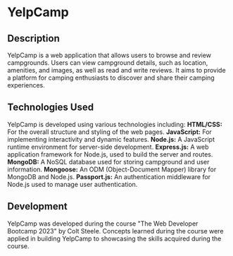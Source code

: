 # YelpCamp

## Description

YelpCamp is a web application that allows users to browse and review campgrounds. Users can view campground details, such as location, amenities, and images, as well as read and write reviews. It aims to provide a platform for camping enthusiasts to discover and share their camping experiences.

## Technologies Used

YelpCamp is developed using various technologies including:
**HTML/CSS:** For the overall structure and styling of the web pages.
**JavaScript:** For implementing interactivity and dynamic features.
**Node.js:** A JavaScript runtime environment for server-side development.
**Express.js:** A web application framework for Node.js, used to build the server and routes.
**MongoDB:** A NoSQL database used for storing campground and user information.
**Mongoose:** An ODM (Object-Document Mapper) library for MongoDB and Node.js.
**Passport.js:** An authentication middleware for Node.js used to manage user authentication.

## Development

YelpCamp was developed during the course "The Web Developer Bootcamp 2023" by Colt Steele. Concepts learned during the course were applied in building YelpCamp to showcasing the skills acquired during the course.

